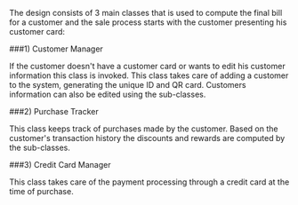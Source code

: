 The design consists of 3 main classes that is used to compute the final bill for a customer and the sale process starts with the customer presenting his customer card:

###1) Customer Manager

If the customer doesn't have a customer card or wants to edit his customer information this class is invoked. This class takes care of adding a customer to the system, generating the unique ID and QR card. Customers information can also be edited using the sub-classes.

###2) Purchase Tracker

This class keeps track of purchases made by the customer. Based on the customer's transaction history the discounts and rewards are computed by the sub-classes.

###3) Credit Card Manager

This class takes care of the payment processing through a credit card at the time of purchase.
